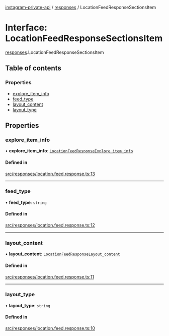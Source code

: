 [instagram-private-api](../../README.md) / [responses](../../modules/responses.md) / LocationFeedResponseSectionsItem

# Interface: LocationFeedResponseSectionsItem

[responses](../../modules/responses.md).LocationFeedResponseSectionsItem

## Table of contents

### Properties

- [explore\_item\_info](LocationFeedResponseSectionsItem.md#explore_item_info)
- [feed\_type](LocationFeedResponseSectionsItem.md#feed_type)
- [layout\_content](LocationFeedResponseSectionsItem.md#layout_content)
- [layout\_type](LocationFeedResponseSectionsItem.md#layout_type)

## Properties

### explore\_item\_info

• **explore\_item\_info**: [`LocationFeedResponseExplore_item_info`](LocationFeedResponseExplore_item_info.md)

#### Defined in

[src/responses/location.feed.response.ts:13](https://github.com/Nerixyz/instagram-private-api/blob/4971f34/src/responses/location.feed.response.ts#L13)

___

### feed\_type

• **feed\_type**: `string`

#### Defined in

[src/responses/location.feed.response.ts:12](https://github.com/Nerixyz/instagram-private-api/blob/4971f34/src/responses/location.feed.response.ts#L12)

___

### layout\_content

• **layout\_content**: [`LocationFeedResponseLayout_content`](LocationFeedResponseLayout_content.md)

#### Defined in

[src/responses/location.feed.response.ts:11](https://github.com/Nerixyz/instagram-private-api/blob/4971f34/src/responses/location.feed.response.ts#L11)

___

### layout\_type

• **layout\_type**: `string`

#### Defined in

[src/responses/location.feed.response.ts:10](https://github.com/Nerixyz/instagram-private-api/blob/4971f34/src/responses/location.feed.response.ts#L10)
